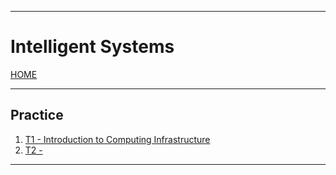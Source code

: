 
---
# Intelligent Systems

[HOME](../../README.md)

---
## Practice
1. [T1 - Introduction to Computing Infrastructure](data/T1.md)
2. [T2 - ](data/T2.md)
---